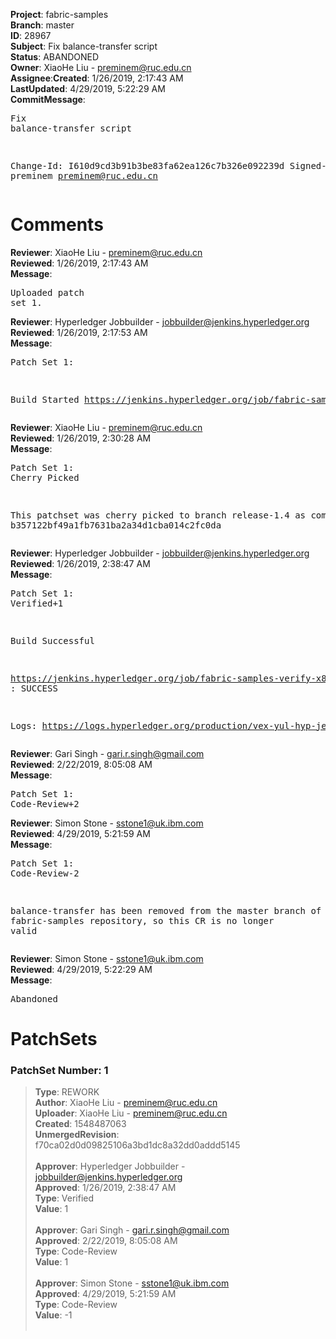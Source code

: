 <strong>Project</strong>: fabric-samples</br><strong>Branch</strong>: master<br><strong>ID</strong>: 28967<br><strong>Subject</strong>: Fix balance-transfer script<br><strong>Status</strong>: ABANDONED<br><strong>Owner</strong>: XiaoHe Liu - preminem@ruc.edu.cn<br><strong>Assignee</strong>:<strong>Created</strong>: 1/26/2019, 2:17:43 AM<br><strong>LastUpdated</strong>: 4/29/2019, 5:22:29 AM<br><strong>CommitMessage</strong>:<br><pre>Fix balance-transfer script

Change-Id: I610d9cd3b91b3be83fa62ea126c7b326e092239d
Signed-off-by: preminem <preminem@ruc.edu.cn>
</pre><h1>Comments</h1><strong>Reviewer</strong>: XiaoHe Liu - preminem@ruc.edu.cn<br><strong>Reviewed</strong>: 1/26/2019, 2:17:43 AM<br><strong>Message</strong>: <pre>Uploaded patch set 1.</pre><strong>Reviewer</strong>: Hyperledger Jobbuilder - jobbuilder@jenkins.hyperledger.org<br><strong>Reviewed</strong>: 1/26/2019, 2:17:53 AM<br><strong>Message</strong>: <pre>Patch Set 1:

Build Started https://jenkins.hyperledger.org/job/fabric-samples-verify-x86_64/20/</pre><strong>Reviewer</strong>: XiaoHe Liu - preminem@ruc.edu.cn<br><strong>Reviewed</strong>: 1/26/2019, 2:30:28 AM<br><strong>Message</strong>: <pre>Patch Set 1: Cherry Picked

This patchset was cherry picked to branch release-1.4 as commit b357122bf49a1fb7631ba2a34d1cba014c2fc0da</pre><strong>Reviewer</strong>: Hyperledger Jobbuilder - jobbuilder@jenkins.hyperledger.org<br><strong>Reviewed</strong>: 1/26/2019, 2:38:47 AM<br><strong>Message</strong>: <pre>Patch Set 1: Verified+1

Build Successful 

https://jenkins.hyperledger.org/job/fabric-samples-verify-x86_64/20/ : SUCCESS

Logs: https://logs.hyperledger.org/production/vex-yul-hyp-jenkins-3/fabric-samples-verify-x86_64/20</pre><strong>Reviewer</strong>: Gari Singh - gari.r.singh@gmail.com<br><strong>Reviewed</strong>: 2/22/2019, 8:05:08 AM<br><strong>Message</strong>: <pre>Patch Set 1: Code-Review+2</pre><strong>Reviewer</strong>: Simon Stone - sstone1@uk.ibm.com<br><strong>Reviewed</strong>: 4/29/2019, 5:21:59 AM<br><strong>Message</strong>: <pre>Patch Set 1: Code-Review-2

balance-transfer has been removed from the master branch of the fabric-samples repository, so this CR is no longer valid</pre><strong>Reviewer</strong>: Simon Stone - sstone1@uk.ibm.com<br><strong>Reviewed</strong>: 4/29/2019, 5:22:29 AM<br><strong>Message</strong>: <pre>Abandoned</pre><h1>PatchSets</h1><h3>PatchSet Number: 1</h3><blockquote><strong>Type</strong>: REWORK<br><strong>Author</strong>: XiaoHe Liu - preminem@ruc.edu.cn<br><strong>Uploader</strong>: XiaoHe Liu - preminem@ruc.edu.cn<br><strong>Created</strong>: 1548487063<br><strong>UnmergedRevision</strong>: f70ca02d0d09825106a3bd1dc8a32dd0addd5145<br><br><strong>Approver</strong>: Hyperledger Jobbuilder - jobbuilder@jenkins.hyperledger.org<br><strong>Approved</strong>: 1/26/2019, 2:38:47 AM<br><strong>Type</strong>: Verified<br><strong>Value</strong>: 1<br><br><strong>Approver</strong>: Gari Singh - gari.r.singh@gmail.com<br><strong>Approved</strong>: 2/22/2019, 8:05:08 AM<br><strong>Type</strong>: Code-Review<br><strong>Value</strong>: 1<br><br><strong>Approver</strong>: Simon Stone - sstone1@uk.ibm.com<br><strong>Approved</strong>: 4/29/2019, 5:21:59 AM<br><strong>Type</strong>: Code-Review<br><strong>Value</strong>: -1<br><br></blockquote>